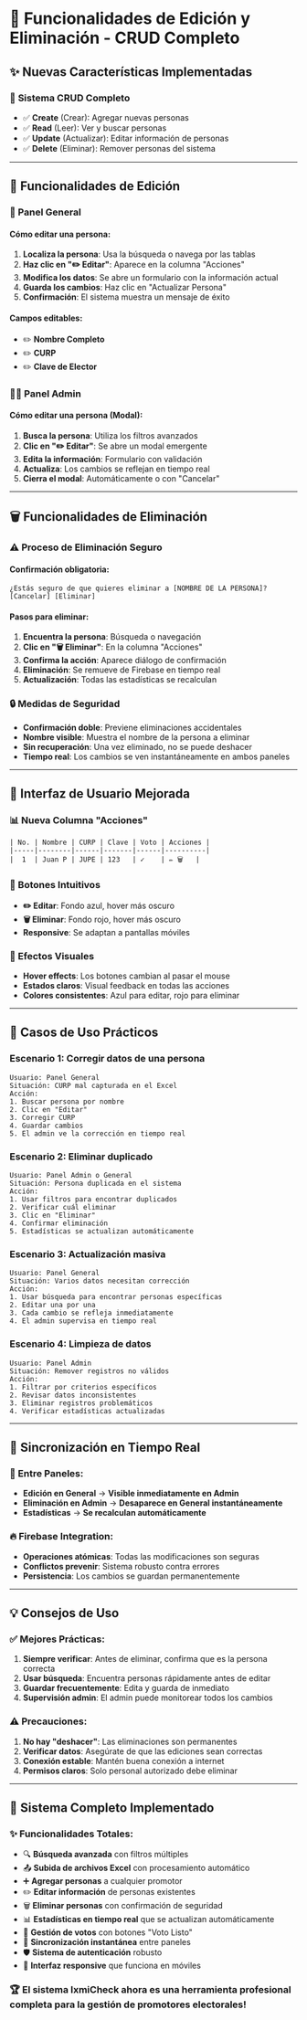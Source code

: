 # 🔧 Funcionalidades de Edición y Eliminación - CRUD Completo

## ✨ **Nuevas Características Implementadas**

### 🎯 **Sistema CRUD Completo**
- ✅ **Create** (Crear): Agregar nuevas personas
- ✅ **Read** (Leer): Ver y buscar personas
- ✅ **Update** (Actualizar): Editar información de personas
- ✅ **Delete** (Eliminar): Remover personas del sistema

---

## 🔄 **Funcionalidades de Edición**

### **📝 Panel General**
#### **Cómo editar una persona:**
1. **Localiza la persona**: Usa la búsqueda o navega por las tablas
2. **Haz clic en "✏️ Editar"**: Aparece en la columna "Acciones"
3. **Modifica los datos**: Se abre un formulario con la información actual
4. **Guarda los cambios**: Haz clic en "Actualizar Persona"
5. **Confirmación**: El sistema muestra un mensaje de éxito

#### **Campos editables:**
- ✏️ **Nombre Completo**
- ✏️ **CURP**
- ✏️ **Clave de Elector**

### **👨‍💼 Panel Admin**
#### **Cómo editar una persona (Modal):**
1. **Busca la persona**: Utiliza los filtros avanzados
2. **Clic en "✏️ Editar"**: Se abre un modal emergente
3. **Edita la información**: Formulario con validación
4. **Actualiza**: Los cambios se reflejan en tiempo real
5. **Cierra el modal**: Automáticamente o con "Cancelar"

---

## 🗑️ **Funcionalidades de Eliminación**

### **⚠️ Proceso de Eliminación Seguro**
#### **Confirmación obligatoria:**
```
¿Estás seguro de que quieres eliminar a [NOMBRE DE LA PERSONA]?
[Cancelar] [Eliminar]
```

#### **Pasos para eliminar:**
1. **Encuentra la persona**: Búsqueda o navegación
2. **Clic en "🗑️ Eliminar"**: En la columna "Acciones"
3. **Confirma la acción**: Aparece diálogo de confirmación
4. **Eliminación**: Se remueve de Firebase en tiempo real
5. **Actualización**: Todas las estadísticas se recalculan

### **🔒 Medidas de Seguridad**
- **Confirmación doble**: Previene eliminaciones accidentales
- **Nombre visible**: Muestra el nombre de la persona a eliminar
- **Sin recuperación**: Una vez eliminado, no se puede deshacer
- **Tiempo real**: Los cambios se ven instantáneamente en ambos paneles

---

## 🎨 **Interfaz de Usuario Mejorada**

### **📊 Nueva Columna "Acciones"**
```
| No. | Nombre | CURP | Clave | Voto | Acciones |
|-----|--------|------|-------|------|----------|
|  1  | Juan P | JUPE | 123   | ✓    | ✏️ 🗑️   |
```

### **🎯 Botones Intuitivos**
- **✏️ Editar**: Fondo azul, hover más oscuro
- **🗑️ Eliminar**: Fondo rojo, hover más oscuro
- **Responsive**: Se adaptan a pantallas móviles

### **💫 Efectos Visuales**
- **Hover effects**: Los botones cambian al pasar el mouse
- **Estados claros**: Visual feedback en todas las acciones
- **Colores consistentes**: Azul para editar, rojo para eliminar

---

## 🚀 **Casos de Uso Prácticos**

### **Escenario 1: Corregir datos de una persona**
```
Usuario: Panel General
Situación: CURP mal capturada en el Excel
Acción:
1. Buscar persona por nombre
2. Clic en "Editar"
3. Corregir CURP
4. Guardar cambios
5. El admin ve la corrección en tiempo real
```

### **Escenario 2: Eliminar duplicado**
```
Usuario: Panel Admin o General
Situación: Persona duplicada en el sistema
Acción:
1. Usar filtros para encontrar duplicados
2. Verificar cuál eliminar
3. Clic en "Eliminar"
4. Confirmar eliminación
5. Estadísticas se actualizan automáticamente
```

### **Escenario 3: Actualización masiva**
```
Usuario: Panel General
Situación: Varios datos necesitan corrección
Acción:
1. Usar búsqueda para encontrar personas específicas
2. Editar una por una
3. Cada cambio se refleja inmediatamente
4. El admin supervisa en tiempo real
```

### **Escenario 4: Limpieza de datos**
```
Usuario: Panel Admin
Situación: Remover registros no válidos
Acción:
1. Filtrar por criterios específicos
2. Revisar datos inconsistentes
3. Eliminar registros problemáticos
4. Verificar estadísticas actualizadas
```

---

## 🔄 **Sincronización en Tiempo Real**

### **📡 Entre Paneles:**
- **Edición en General** → **Visible inmediatamente en Admin**
- **Eliminación en Admin** → **Desaparece en General instantáneamente**
- **Estadísticas** → **Se recalculan automáticamente**

### **🔥 Firebase Integration:**
- **Operaciones atómicas**: Todas las modificaciones son seguras
- **Conflictos prevenir**: Sistema robusto contra errores
- **Persistencia**: Los cambios se guardan permanentemente

---

## 💡 **Consejos de Uso**

### **✅ Mejores Prácticas:**
1. **Siempre verificar**: Antes de eliminar, confirma que es la persona correcta
2. **Usar búsqueda**: Encuentra personas rápidamente antes de editar
3. **Guardar frecuentemente**: Edita y guarda de inmediato
4. **Supervisión admin**: El admin puede monitorear todos los cambios

### **⚠️ Precauciones:**
1. **No hay "deshacer"**: Las eliminaciones son permanentes
2. **Verificar datos**: Asegúrate de que las ediciones sean correctas
3. **Conexión estable**: Mantén buena conexión a internet
4. **Permisos claros**: Solo personal autorizado debe eliminar

---

## 🎉 **Sistema Completo Implementado**

### **✨ Funcionalidades Totales:**
- 🔍 **Búsqueda avanzada** con filtros múltiples
- 📤 **Subida de archivos Excel** con procesamiento automático
- ➕ **Agregar personas** a cualquier promotor
- ✏️ **Editar información** de personas existentes
- 🗑️ **Eliminar personas** con confirmación de seguridad
- 📊 **Estadísticas en tiempo real** que se actualizan automáticamente
- 👥 **Gestión de votos** con botones "Voto Listo"
- 🔄 **Sincronización instantánea** entre paneles
- 🛡️ **Sistema de autenticación** robusto
- 📱 **Interfaz responsive** que funciona en móviles

### **🏆 El sistema IxmiCheck ahora es una herramienta profesional completa para la gestión de promotores electorales!**
